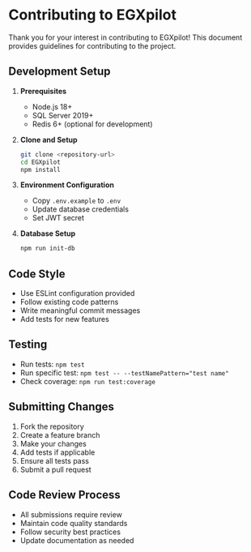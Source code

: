 # Contributing to EGXpilot

Thank you for your interest in contributing to EGXpilot! This document provides guidelines for contributing to the project.

## Development Setup

1. **Prerequisites**
   - Node.js 18+
   - SQL Server 2019+
   - Redis 6+ (optional for development)

2. **Clone and Setup**
   ```bash
   git clone <repository-url>
   cd EGXpilot
   npm install
   ```

3. **Environment Configuration**
   - Copy `.env.example` to `.env`
   - Update database credentials
   - Set JWT secret

4. **Database Setup**
   ```bash
   npm run init-db
   ```

## Code Style

- Use ESLint configuration provided
- Follow existing code patterns
- Write meaningful commit messages
- Add tests for new features

## Testing

- Run tests: `npm test`
- Run specific test: `npm test -- --testNamePattern="test name"`
- Check coverage: `npm run test:coverage`

## Submitting Changes

1. Fork the repository
2. Create a feature branch
3. Make your changes
4. Add tests if applicable
5. Ensure all tests pass
6. Submit a pull request

## Code Review Process

- All submissions require review
- Maintain code quality standards
- Follow security best practices
- Update documentation as needed
